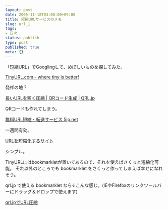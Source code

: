 ```yaml
---
layout: post
date: 2005-11-18T03:00:00+09:00
title: 短縮URLサービスのメモ
slug: url_1
tags:
- 日々
status: publish
type: post
published: true
meta: {}
---
```

「短縮URL」でGooglingして、めぼしいものを探してみた。

<a href="http://tinyurl.com/">TinyURL.com - where tiny is better!</a>

発祥の地？

<a href="http://qrl.jp/">長いURLを短く圧縮 | QRコード生成 | QRL.jp</a>

QRコードも作れてしまう。

<a href="http://5jp.net/">無料URL短縮・転送サービス 5jp.net</a>

一週間有効。

<a href="http://jpan.jp/">URLを短縮化するサイト</a>

シンプル。

TinyURLにはbookmarkletが置いてあるので、それを使えばさくっと短縮化可能。
それ以外のところでも bookmarklet をさくっと作ってしまえば幸せになれそう。

qrl.jp で使える bookmarklet なら↓こんな感じ。(IEやFirefoxのリンクツールバーにドラッグ＆ドロップで使えます)

<a href="javascript:void(location.href='http://qrl.jp/index.php?p=top&flg=qrl_regist&o_url='+encodeURIComponent(location.href))">qrl.jpでURL圧縮</a>
